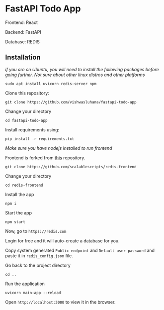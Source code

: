 # FastAPI Todo App

Frontend: React

Backend: FastAPI

Database: REDIS

## Installation

*if you are on Ubuntu, you will need to install the following packages before going further. Not sure about other linux distros and other platforms*
```
sudo apt install uvicorn redis-server npm
```

Clone this repository:

```
git clone https://github.com/vishwasluhana/fastapi-todo-app
```

Change your directory

```
cd fastapi-todo-app
```

Install requirements using:

```
pip install -r requirements.txt
```

*Make sure you have nodejs installed to run frontend*

Frontend is forked from [this](https://github.com/scalablescripts/redis-frontend) repository.

```
git clone https://github.com/scalablescripts/redis-frontend
```

Change your directory

```
cd redis-frontend
```

Install the app

```
npm i
```

Start the app

```
npm start
```

Now, go to `https://redis.com`

Login for free and it will auto-create a database for you.

Copy system generated `Public endpoint` and `Default user password` and paste it in `redis_config.json` file.

Go back to the project directory

```
cd ..
```

Run the application

```
uvicorn main:app --reload
```

Open `http://localhost:3000` to view it in the browser.
